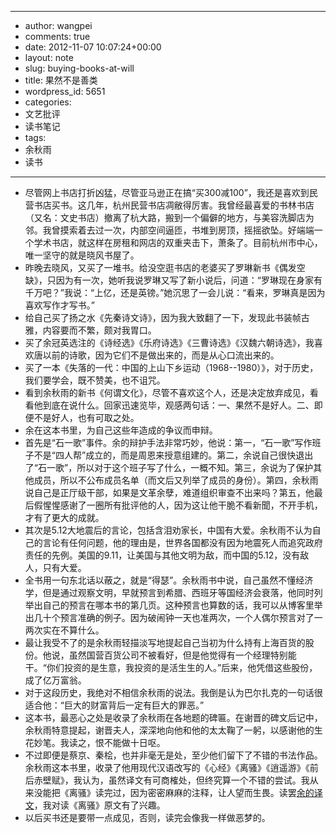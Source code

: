 - --
- author: wangpei
- comments: true
- date: 2012-11-07 10:07:24+00:00
- layout: note
- slug: buying-books-at-will
- title: 果然不是善类
- wordpress_id: 5651
- categories:
- 文艺批评
- 读书笔记
- tags:
- 余秋雨
- 读书
- --
- 尽管网上书店打折凶猛，尽管亚马逊正在搞“买300减100”，我还是喜欢到民营书店买书。这几年，杭州民营书店凋敝得厉害。我曾经最喜爱的书林书店（又名：文史书店）撤离了杭大路，搬到一个偏僻的地方，与美容洗脚店为邻。我曾摸索着去过一次，内部空间逼匝，书堆到房顶，摇摇欲坠。好端端一个学术书店，就这样在房租和网店的双重夹击下，萧条了。目前杭州市中心，唯一坚守的就是晓风书屋了。
- 昨晚去晓风，又买了一堆书。给没空逛书店的老婆买了罗琳新书《偶发空缺》，只因为有一次，她听我说罗琳又写了新小说后，问道：“罗琳现在身家有千万吧？”我说：“上亿，还是英镑。”她沉思了一会儿说：“看来，罗琳真是因为喜欢写作才写书。”
- 给自己买了扬之水《先秦诗文诗》，因为我大致翻了一下，发现此书装帧古雅，内容要而不繁，颇对我胃口。
- 买了余冠英选注的《诗经选》《乐府诗选》《三曹诗选》《汉魏六朝诗选》，我喜欢唐以前的诗歌，因为它们不是做出来的，而是从心口流出来的。
- 买了一本《失落的一代：中国的上山下乡运动（1968--1980）》，对于历史，我们要学会，既不赞美，也不诅咒。
- 看到余秋雨的新书《何谓文化》，尽管不喜欢这个人，还是决定放弃成见，看看他到底在说什么。回家迅速览毕，观感两句话：一、果然不是好人。二、即便不是好人，也有可取之处。
- 余在这本书里，为自己这些年造成的争议而申辩。
- 首先是“石一歌”事件。余的辩护手法非常巧妙，他说：第一，“石一歌”写作班子不是“四人帮”成立的，而是周恩来授意组建的。第二，余说自己很快退出了“石一歌”，所以对于这个班子写了什么，一概不知。第三，余说为了保护其他成员，所以不公布成员名单（而文后又列举了成员的身份）。第四，余秋雨说自己是正厅级干部，如果是文革余孽，难道组织审查不出来吗？第五，他最后假惺惺感谢了一圈所有批评他的人，因为这让他干脆不看新聞，不开手机，才有了更大的成就。
- 其次是5.12大地震后的言论，包括含泪劝家长，中国有大爱。余秋雨不认为自己的言论有任何问题，他的理由是，世界各国都没有因为地震死人而追究政府责任的先例。美国的9.11，让美国与其他文明为敌，而中国的5.12，没有敌人，只有大爱。
- 全书用一句东北话以蔽之，就是“得瑟”。余秋雨书中说，自己虽然不懂经济学，但是通过观察文明，早就预言到希腊、西班牙等国经济会衰落，他同时列举出自己的预言在哪本书的第几页。这种预言也算数的话，我可以从博客里举出几十个预言准确的例子。因为破闹钟一天也准两次，一个人偶尔预言对了一两次实在不算什么。
- 最让我受不了的是余秋雨轻描淡写地提起自己当初为什么持有上海百货的股份。他说，虽然国营百货公司不被看好，但是他觉得有一个经理特别能干。“你们投资的是生意，我投资的是活生生的人。”后来，他凭借这些股份，成了亿万富翁。
- 对于这段历史，我绝对不相信余秋雨的说法。我倒是认为巴尔扎克的一句话很适合他：“巨大的财富背后一定有巨大的罪恶。”
- 这本书，最恶心之处是收录了余秋雨在各地题的碑匾。在谢晋的碑文后记中，余秋雨特意提起，谢晋夫人，深深地向他和他的太太鞠了一躬，以感谢他的生花妙笔。我读之，恨不能做十日呕。
- 不过即便是蔡京、秦桧，也并非毫无是处，至少他们留下了不错的书法作品。余秋雨这本书里，收录了他用现代汉语改写的《心经》《离骚》《逍遥游》《前后赤壁赋》，我认为，虽然译文有可商榷处，但终究算一个不错的尝试。我从来没能把《离骚》读完过，因为密密麻麻的注释，让人望而生畏。读罢[余的译文](http://www.360doc.com/content/12/0901/14/0_233566257.shtml)，我对读《离骚》原文有了兴趣。
- 以后买书还是要带一点成见，否则，读完会像我一样做恶梦的。
